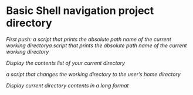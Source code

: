 # Basic Shell navigation project directory

*First push: a script that prints the absolute path name of the current working directorya script that prints the absolute path name of the current working directory*

*Display the contents list of your current directory*

*a script that changes the working directory to the user’s home directory*

*Display current directory contents in a long format*

